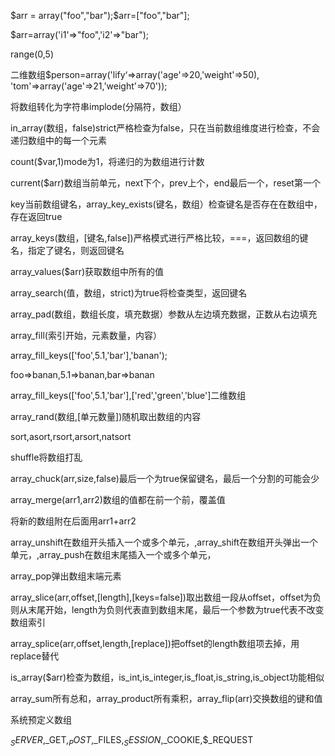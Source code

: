 $arr = array("foo","bar");$arr=["foo","bar"];

$arr=array('i1'=>"foo",'i2'=>"bar");

range(0,5)

二维数组$person=array('lify‘=>array('age'=>20,'weight'=>50),
                                        'tom'=>array('age'=>21,'weight'=>70'));

将数组转化为字符串implode(分隔符，数组）

in_array(数组，false)strict严格检查为false，只在当前数组维度进行检查，不会递归数组中的每一个元素

count($var,1)mode为1，将递归的为数组进行计数

current($arr)数组当前单元，next下个，prev上个，end最后一个，reset第一个

key当前数组键名，array_key_exists(键名，数组）检查键名是否存在在数组中，存在返回true

array_keys(数组，[键名,false])严格模式进行严格比较，===，返回数组的键名，指定了键名，则返回键名

array_values($arr)获取数组中所有的值

array_search(值，数组，strict)为true将检查类型，返回键名

array_pad(数组，数组长度，填充数据）参数从左边填充数据，正数从右边填充

array_fill(索引开始，元素数量，内容）

array_fill_keys(['foo',5.1,'bar'],'banan');

foo=>banan,5.1=>banan,bar=>banan

array_fill_keys(['foo',5.1,'bar'],['red','green','blue']二维数组

array_rand(数组,[单元数量])随机取出数组的内容

sort,asort,rsort,arsort,natsort

shuffle将数组打乱

array_chuck(arr,size,false)最后一个为true保留键名，最后一个分割的可能会少

array_merge(arr1,arr2)数组的值都在前一个前，覆盖值

将新的数组附在后面用arr1+arr2

array_unshift在数组开头插入一个或多个单元，,array_shift在数组开头弹出一个单元，,array_push在数组末尾插入一个或多个单元，

array_pop弹出数组末端元素

array_slice(arr,offset,[length],[keys=false])取出数组一段从offset，offset为负则从末尾开始，length为负则代表直到数组末尾，最后一个参数为true代表不改变数组索引

array_splice(arr,offset,length,[replace])把offset的length数组项去掉，用replace替代

is_array($arr)检查为数组，is_int,is_integer,is_float,is_string,is_object功能相似

array_sum所有总和，array_product所有乘积，array_flip(arr)交换数组的键和值

系统预定义数组

$_SERVER,$_GET,$_POST,$_FILES,$_SESSION,$_COOKIE,$_REQUEST








